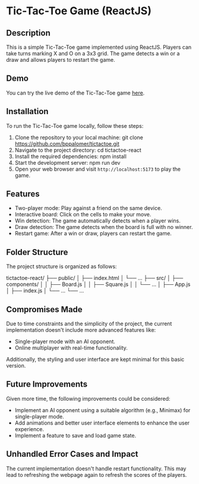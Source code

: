 # Tic-Tac-Toe Game (ReactJS)

## Description

This is a simple Tic-Tac-Toe game implemented using ReactJS. Players can take turns marking X and O on a 3x3 grid. The game detects a win or a draw and allows players to restart the game.

## Demo

You can try the live demo of the Tic-Tac-Toe game [here](https://example.com/tictactoe-demo).

## Installation

To run the Tic-Tac-Toe game locally, follow these steps:

1. Clone the repository to your local machine:    git clone https://github.com/bppalomer/tictactoe.git
2. Navigate to the project directory:    cd tictactoe-react
3. Install the required dependencies:   npm install
4. Start the development server:    npm run dev
5. Open your web browser and visit `http://localhost:5173` to play the game.

## Features

- Two-player mode: Play against a friend on the same device.
- Interactive board: Click on the cells to make your move.
- Win detection: The game automatically detects when a player wins.
- Draw detection: The game detects when the board is full with no winner.
- Restart game: After a win or draw, players can restart the game.

## Folder Structure

The project structure is organized as follows:

tictactoe-react/
├── public/
│ ├── index.html
│ └── ...
├── src/
│ ├── components/
│ │ ├── Board.js
│ │ ├── Square.js
│ │ └── ...
│ ├── App.js
│ ├── index.js
│ └── ...
└── ...

## Compromises Made

Due to time constraints and the simplicity of the project, the current implementation doesn't include more advanced features like:

- Single-player mode with an AI opponent.
- Online multiplayer with real-time functionality.

Additionally, the styling and user interface are kept minimal for this basic version.

## Future Improvements

Given more time, the following improvements could be considered:

- Implement an AI opponent using a suitable algorithm (e.g., Minimax) for single-player mode.
- Add animations and better user interface elements to enhance the user experience.
- Implement a feature to save and load game state.

## Unhandled Error Cases and Impact

The current implementation doesn't handle restart functionality. This may lead to refreshing the webpage again to refresh the scores of the players.